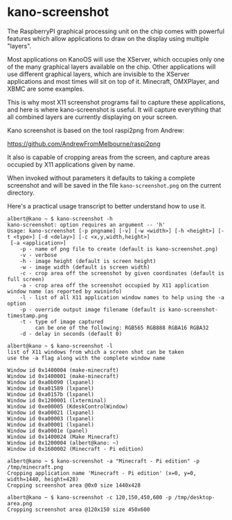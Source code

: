 kano-screenshot
===============

The RaspberryPI graphical processing unit on the chip comes with powerful features 
which allow applications to draw on the display using multiple "layers".

Most applications on KanoOS will use the XServer, which occupies only one of the many graphical layers available on the chip.
Other applications will use different graphical layers, which are invisible to the XServer applications and most times 
will sit on top of it. Minecraft, OMXPlayer, and XBMC are some examples.

This is why most X11 screenshot programs fail to capture these applications, and here is where kano-screenshot is useful.
It will capture everything that all combined layers are currently displaying on your screen.

Kano screenshot is based on the tool raspi2png from Andrew:

  https://github.com/AndrewFromMelbourne/raspi2png

It also is capable of cropping areas from the screen, and capture areas occupied by X11 applications given by name.

When invoked without parameters it defaults to taking a complete screenshot and will be saved in the file ```kano-screenshot.png```
on the current directory.

Here's a practical usage transcript to better understand how to use it.

```
albert@kano ~ $ kano-screenshot -h
kano-screenshot: option requires an argument -- 'h'
Usage: kano-screenshot [-p pngname] [-v] [-w <width>] [-h <height>] [-t <type>] [-d <delay>] [-c <x,y,width,height>]
 [-a <application>]
    -p - name of png file to create (default is kano-screenshot.png)
    -v - verbose
    -h - image height (default is screen height)
    -w - image width (default is screen width)
    -c - crop area off the screenshot by given coordinates (default is full screen)
    -a - crop area off the screenshot occupied by X11 application window name (as reported by xwininfo)
    -l - list of all X11 application window names to help using the -a option
    -p - override output image filename (default is kano-screenshot-timestamp.png
    -t - type of image captured
         can be one of the following: RGB565 RGB888 RGBA16 RGBA32
    -d - delay in seconds (default 0)

albert@kano ~ $ kano-screenshot -l
list of X11 windows from which a screen shot can be taken
use the -a flag along with the complete window name

Window id 0x1400004 (make-minecraft)
Window id 0x1400001 (make-minecraft)
Window id 0xa0b090 (lxpanel)
Window id 0xa01589 (lxpanel)
Window id 0xa0157b (lxpanel)
Window id 0x1200001 (lxterminal)
Window id 0xe00005 (KdeskControlWindow)
Window id 0xa00021 (lxpanel)
Window id 0xa00003 (lxpanel)
Window id 0xa00001 (lxpanel)
Window id 0xa0001e (panel)
Window id 0x1400024 (Make Minecraft)
Window id 0x1200004 (albert@kano: ~)
Window id 0x1600002 (Minecraft - Pi edition)

albert@kano ~ $ kano-screenshot -a "Minecraft - Pi edition" -p /tmp/minecraft.png
Cropping application name 'Minecraft - Pi edition' (x=0, y=0, width=1440, height=428)
Cropping screenshot area @0x0 size 1440x428

albert@kano ~ $ kano-screenshot -c 120,150,450,600 -p /tmp/desktop-area.png
Cropping screenshot area @120x150 size 450x600

```
